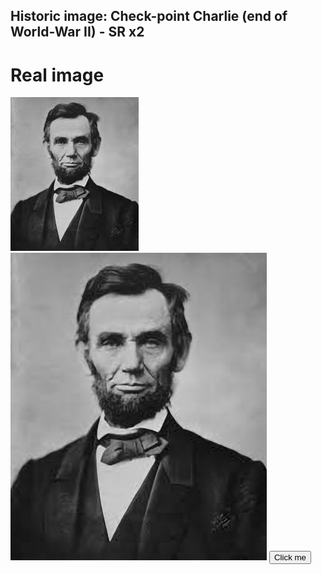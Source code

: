 ## Historic image: Check-point Charlie (end of World-War II) - SR x2
# Real image
<div class="f1_container">
    <div class="shadow f1_card">
        <div class="front face" id="Lincoln">
            <img src="Lincoln.png"/>
        </div>
        <div class="front face">
            <img src="Lincoln_zssr.png"/>
            <button onclick="zssrgan(Lincoln)">Click me</button>
        </div>
    </div>
</div>

<script>
function zssrgan(name) {
  document.getElementById(name).src = name + "_ZSSRGAN.png";
}
</script>
